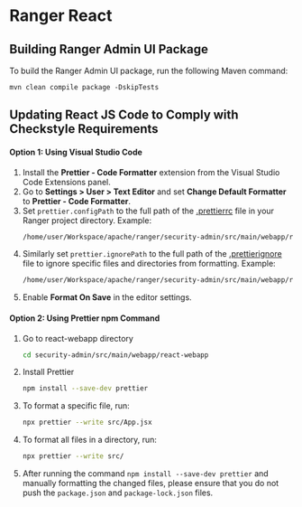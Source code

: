 <!---
Licensed to the Apache Software Foundation (ASF) under one
or more contributor license agreements.  See the NOTICE file
distributed with this work for additional information
regarding copyright ownership.  The ASF licenses this file
to you under the Apache License, Version 2.0 (the
"License"); you may not use this file except in compliance
with the License.  You may obtain a copy of the License at

  http://www.apache.org/licenses/LICENSE-2.0

Unless required by applicable law or agreed to in writing,
software distributed under the License is distributed on an
"AS IS" BASIS, WITHOUT WARRANTIES OR CONDITIONS OF ANY
KIND, either express or implied.  See the License for the
specific language governing permissions and limitations
under the License.
-->

# Ranger React

## Building Ranger Admin UI Package

To build the Ranger Admin UI package, run the following Maven command:
```
mvn clean compile package -DskipTests
```

## Updating React JS Code to Comply with Checkstyle Requirements

#### Option 1: Using Visual Studio Code

1. Install the **Prettier - Code Formatter** extension from the Visual Studio Code Extensions panel.
2. Go to **Settings > User > Text Editor** and set **Change Default Formatter** to **Prettier - Code Formatter**.
3. Set `prettier.configPath` to the full path of the  [.prettierrc](https://github.com/apache/ranger/blob/master/security-admin/src/main/webapp/react-webapp/.prettierrc ".prettierrc") file in your Ranger project directory. Example:
   ```bash
   /home/user/Workspace/apache/ranger/security-admin/src/main/webapp/react-webapp/.prettierrc
   ```
4. Similarly set `prettier.ignorePath` to the full path of the [.prettierignore](https://github.com/apache/ranger/blob/master/security-admin/src/main/webapp/react-webapp/.prettierignore ".prettierignore") file to ignore specific files and directories from formatting.
Example:
   ```bash
   /home/user/Workspace/apache/ranger/security-admin/src/main/webapp/react-webapp/.prettierignore
   ```
5. Enable **Format On Save** in the editor settings.

#### Option 2: Using Prettier npm Command

1. Go to react-webapp directory
   ```bash
   cd security-admin/src/main/webapp/react-webapp
   ```
2. Install Prettier
   ```bash
   npm install --save-dev prettier
   ```
3. To format a specific file, run:
   ```bash
   npx prettier --write src/App.jsx
   ```
4. To format all files in a directory, run:
   ```bash
   npx prettier --write src/
   ```
5. After running the command `npm install --save-dev prettier` and manually formatting the changed files, please ensure that you do not push the `package.json` and `package-lock.json` files.